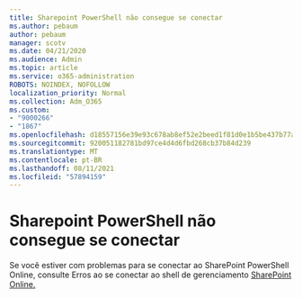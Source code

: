 ```yaml
---
title: Sharepoint PowerShell não consegue se conectar
ms.author: pebaum
author: pebaum
manager: scotv
ms.date: 04/21/2020
ms.audience: Admin
ms.topic: article
ms.service: o365-administration
ROBOTS: NOINDEX, NOFOLLOW
localization_priority: Normal
ms.collection: Adm_O365
ms.custom:
- "9000266"
- "1867"
ms.openlocfilehash: d18557156e39e93c678ab8ef52e2beed1f81d0e1b5be437b77a3fdca34f3d353
ms.sourcegitcommit: 920051182781bd97ce4d4d6fbd268cb37b84d239
ms.translationtype: MT
ms.contentlocale: pt-BR
ms.lasthandoff: 08/11/2021
ms.locfileid: "57894159"
---
```

# <a name="sharepoint-powershell-unable-to-connect"></a>Sharepoint PowerShell não consegue se conectar

Se você estiver com problemas para se conectar ao SharePoint PowerShell Online, consulte Erros ao se conectar ao shell de gerenciamento [SharePoint Online.](https://docs.microsoft.com/sharepoint/troubleshoot/administration/errors-connecting-to-management-shell)